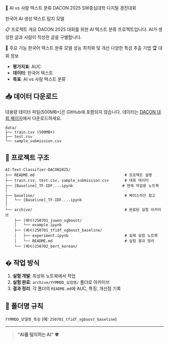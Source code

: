 🤖 AI vs 사람 텍스트 분류
DACON 2025 SW중심대학 디지털 경진대회

한국어 AI 생성 텍스트 탐지 모델

📋 프로젝트 개요
DACON 2025 대회를 위한 AI 텍스트 분류 프로젝트입니다. AI가 생성한 글과 사람이 작성한 글을 구별합니다.

🚀 주요 기능
한국어 텍스트 분류 모델
성능 최적화 및 개선
다양한 특성 추출 기법
🏆 대회 정보
- **평가지표**: AUC
- **데이터**: 한국어 텍스트
- **목표**: AI vs 사람 텍스트 분류

## 📥 데이터 다운로드
대용량 데이터 파일(500MB+)은 GitHub에 포함되지 않습니다.
데이터는 [DACON 대회 페이지](https://dacon.io/competitions/official/236473/data)에서 다운로드하세요.

```
data/
├── train.csv (500MB+)
├── test.csv
└── sample_submission.csv
```

## 📁 프로젝트 구조

```
AI-Text-Classifier-DACON2025/
├── README.md                                        # 프로젝트 설명
├── train.csv, test.csv, sample_submission.csv       # 대회 데이터
├── [Baseline]_TF-IDF....ipynb                      # 현재 작업용 노트북
│
├── baseline/                                        # 베이스라인 참고
│   └── [Baseline]_TF-IDF....ipynb
│
└── archive/                                         # 완료된 실험 아카이브
    ├── (예시)250701_juwon_xgboost/
    │   └── example.ipynb
    ├── (예시)250701_tfidf_xgboost_baseline/
    │   ├── experiment.ipynb                         # 실제 실험 노트북
    │   └── README.md                                # 실험 결과 정리
    └── (예시)250702_bert_korean/
```

## � 작업 방식
1. **실험 개발**: 최상위 노트북에서 작업
2. **실험 완료**: `archive/YYMMDD_실험명/` 폴더로 아카이브  
3. **결과 정리**: 각 폴더의 `README.md`에 AUC, 특징, 개선점 기록

## 📝 폴더명 규칙
`YYMMDD_모델명_특징` (예: `250701_tfidf_xgboost_baseline`)

---

> **"AI를 탐지하는 AI"** 🛡️